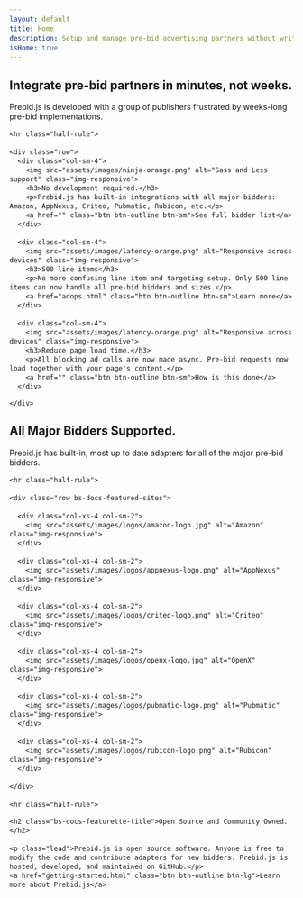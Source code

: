 ```yaml
---
layout: default
title: Home
description: Setup and manage pre-bid advertising partners without writing code. Prebid.js is open source and free.
isHome: true
---
```


<div class="bs-docs-featurette pb-home pb-docs">
  <div class="container">
    <h2 class="bs-docs-featurette-title">Integrate pre-bid partners in minutes, not weeks.</h2>
    <p class="lead">Prebid.js is developed with a group of publishers frustrated by weeks-long pre-bid implementations.</p>

    <hr class="half-rule">

    <div class="row">
      <div class="col-sm-4">
        <img src="assets/images/ninja-orange.png" alt="Sass and Less support" class="img-responsive">
        <h3>No development required.</h3>
        <p>Prebid.js has built-in integrations with all major bidders: Amazon, AppNexus, Criteo, Pubmatic, Rubicon, etc.</p>
        <a href="" class="btn btn-outline btn-sm">See full bidder list</a>
      </div>

      <div class="col-sm-4">
        <img src="assets/images/latency-orange.png" alt="Responsive across devices" class="img-responsive">
        <h3>500 line items</h3>
        <p>No more confusing line item and targeting setup. Only 500 line items can now handle all pre-bid bidders and sizes.</p>
        <a href="adops.html" class="btn btn-outline btn-sm">Learn more</a>
      </div>

      <div class="col-sm-4">
        <img src="assets/images/latency-orange.png" alt="Responsive across devices" class="img-responsive">
        <h3>Reduce page load time.</h3>
        <p>All blocking ad calls are now made async. Pre-bid requests now load together with your page's content.</p>
        <a href="" class="btn btn-outline btn-sm">How is this done</a>
      </div>
<!--
      <div class="col-sm-4">
        <img src="assets/images/balance-orange.png" alt="Components" class="img-responsive">
        <h3>Maximize revenue.</h3>
        <p> Prebid.js helps you run a fair auction for all bidders. It rotates bidders and gives them the same amount of time.</p>
        <a href="" class="btn btn-outline btn-sm">Explore more</a>
      </div>
-->

    </div>

  </div>
</div>


<div class="bs-docs-featurette pb-docs">
  <div class="container">
    <h2 class="bs-docs-featurette-title">All Major Bidders Supported.</h2>
    <p class="lead">Prebid.js has built-in, most up to date adapters for all of the major pre-bid bidders.</p>

    <hr class="half-rule">

    <div class="row bs-docs-featured-sites">
    
      <div class="col-xs-4 col-sm-2">
        <img src="assets/images/logos/amazon-logo.jpg" alt="Amazon" class="img-responsive">
      </div>
    
      <div class="col-xs-4 col-sm-2">
        <img src="assets/images/logos/appnexus-logo.png" alt="AppNexus" class="img-responsive">
      </div>
    
      <div class="col-xs-4 col-sm-2">
        <img src="assets/images/logos/criteo-logo.png" alt="Criteo" class="img-responsive">
      </div>
    
      <div class="col-xs-4 col-sm-2">
        <img src="assets/images/logos/openx-logo.jpg" alt="OpenX" class="img-responsive">
      </div>

      <div class="col-xs-4 col-sm-2">
        <img src="assets/images/logos/pubmatic-logo.png" alt="Pubmatic" class="img-responsive">
      </div>

      <div class="col-xs-4 col-sm-2">
        <img src="assets/images/logos/rubicon-logo.png" alt="Rubicon" class="img-responsive">
      </div>
    
    </div>

    <hr class="half-rule">
  </div>
</div>

<div class="bs-docs-featurette pb-docs">
  <div class="container">

    <h2 class="bs-docs-featurette-title">Open Source and Community Owned.</h2>
    
    <p class="lead">Prebid.js is open source software. Anyone is free to modify the code and contribute adapters for new bidders. Prebid.js is hosted, developed, and maintained on GitHub.</p>
    <a href="getting-started.html" class="btn btn-outline btn-lg">Learn more about Prebid.js</a>
  </div>
</div>